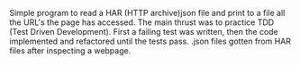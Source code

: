 Simple program to read a HAR (HTTP archive)json file and print to a file all the URL's the page has accessed.
The main thrust was to practice TDD (Test Driven Development). First a failing test was written, then the code implemented and refactored until the tests pass.
.json files gotten from HAR files after inspecting a webpage.
